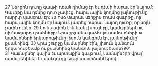 27 Ներքին դուռը գաւթի դռան դիմաց էր եւ դէպի հարաւ էր նայում: Գաւիթը նա դռնից դուռ չափեց. հարաւային կողմից լայնութիւնը հարիւր կանգուն էր: 28 Ինձ տարաւ ներքին դռան գաւիթը, որ հարաւային կողմն էր նայում. չափեց հարաւ նայող դուռը, որ նոյն չափն ունէր. 29 նոյն չափին էին նաեւ խուցերը, կամարներն ու սիւնազարդ սրահները: Նրա շրջանակաձեւ լուսամուտների ու կամարների երկարութիւնը յիսուն կանգուն էր, լայնութիւնը՝ քսանհինգ: 30 Նրա շուրջը կամարներ էին, յիսուն կանգուն երկարութեամբ ու քսանհինգ կանգուն լայնութեամբ886: 31 Կամարներ կային եւ արտաքին գաւթում, կամարների վրայ՝ արմաւենիներ եւ սանդուղք եօթը աստիճաններով:
